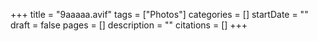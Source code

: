 +++
title = "9aaaaa.avif"
tags = ["Photos"]
categories = []
startDate = ""
draft = false
pages = []
description = ""
citations = []
+++
